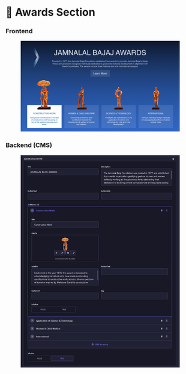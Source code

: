 # 📎 Awards Section

### **Frontend**

<figure><img src="../../.gitbook/assets/charitable-trust-awards-section.png" alt=""><figcaption></figcaption></figure>

### Backend (CMS)

<figure><img src="../../.gitbook/assets/charitable-trust-awards-section-cms.png" alt=""><figcaption></figcaption></figure>
